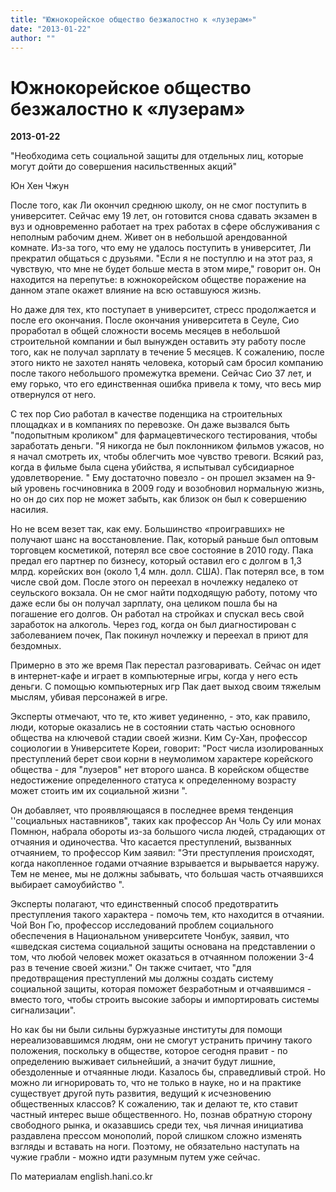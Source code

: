 ```yaml
---
title: "Южнокорейское общество безжалостно к «лузерам»"
date: "2013-01-22"
author: ""
---
```


# Южнокорейское общество безжалостно к «лузерам»

**2013-01-22** 

"Необходима сеть социальной защиты для отдельных лиц, которые могут дойти до совершения насильственных акций"

Юн Хен Чжун

После того, как Ли окончил среднюю школу, он не смог поступить в университет. Сейчас ему 19 лет, он готовится снова сдавать экзамен в вуз и одновременно работает на трех работах в сфере обслуживания с неполным рабочим днем. Живет он в небольшой арендованной комнате. Из-за того, что ему не удалось поступить в университет, Ли прекратил общаться с друзьями. "Если я не поступлю и на этот раз, я чувствую, что мне не будет больше места в этом мире," говорит он. Он находится на перепутье: в южнокорейском обществе поражение на данном этапе окажет влияние на всю оставшуюся жизнь.

Но даже для тех, кто поступает в университет, стресс продолжается и после его окончания. После окончания университета в Сеуле, Сио проработал в общей сложности восемь месяцев в небольшой строительной компании и был вынужден оставить эту работу после того, как не получал зарплату в течение 5 месяцев. К сожалению, после этого никто не захотел нанять человека, который сам бросил компанию после такого небольшого промежутка времени. Сейчас Сио 37 лет, и ему горько, что его единственная ошибка привела к тому, что весь мир отвернулся от него.

С тех пор Сио работал в качестве поденщика на строительных площадках и в компаниях по перевозке. Он даже вызвался быть "подопытным кроликом" для фармацевтического тестирования, чтобы заработать деньги. "Я никогда не был поклонником фильмов ужасов, но я начал смотреть их, чтобы облегчить мое чувство тревоги. Всякий раз, когда в фильме была сцена убийства, я испытывал субсидиарное удовлетворение. " Ему достаточно повезло - он прошел экзамен на 9-ый уровень госчиновника в 2009 году и возобновил нормальную жизнь, но он до сих пор не может забыть, как близок он был к совершению насилия.

Но не всем везет так, как ему. Большинство «проигравших» не получают шанс на восстановление. Пак, который раньше был оптовым торговцем косметикой, потерял все свое состояние в 2010 году. Пака предал его партнер по бизнесу, который оставил его с долгом в 1,3 млрд. корейских вон (около 1,4 млн. долл. США). Пак потерял все, в том числе свой дом. После этого он переехал в ночлежку недалеко от сеульского вокзала. Он не смог найти подходящую работу, потому что даже если бы он получал зарплату, она целиком пошла бы на погашение его долгов. Он работал на стройках и спускал весь свой заработок на алкоголь. Через год, когда он был диагностирован с заболеванием почек, Пак покинул ночлежку и переехал в приют для бездомных.

Примерно в это же время Пак перестал разговаривать. Сейчас он идет в интернет-кафе и играет в компьютерные игры, когда у него есть деньги. С помощью компьютерных игр Пак дает выход своим тяжелым мыслям, убивая персонажей в игре.

Эксперты отмечают, что те, кто живет уединенно, - это, как правило, люди, которые оказались не в состоянии стать частью основного общества на ключевой стадии своей жизни. Ким Су-Хан, профессор социологии в Университете Кореи, говорит: "Рост числа изолированных преступлений берет свои корни в неумолимом характере корейского общества - для "лузеров" нет второго шанса. В корейском обществе недостижение определенного статуса к определенному возрасту может стоить им их социальной жизни ".

Он добавляет, что проявляющаяся в последнее время тенденция ''социальных наставников", таких как профессор Ан Чоль Су или монах Помнюн, набрала обороты из-за большого числа людей, страдающих от отчаяния и одиночества. Что касается преступлений, вызванных отчаянием, то профессор Ким заявил: "Эти преступления происходят, когда накопленное годами отчаяние взрывается и вырывается наружу. Тем не менее, мы не должны забывать, что большая часть отчаявшихся выбирает самоубийство ".

Эксперты полагают, что единственный способ предотвратить преступления такого характера - помочь тем, кто находится в отчаянии. Чой Вон Гю, профессор исследований проблем социального обеспечения в Национальном университете Чонбук, заявил, что «шведская система социальной защиты основана на представлении о том, что любой человек может оказаться в отчаянном положении 3-4 раз в течение своей жизни." Он также считает, что "для предотвращения преступлений мы должны создать систему социальной защиты, которая поможет безработным и отчаявшимся - вместо того, чтобы строить высокие заборы и импортировать системы сигнализации".

Но как бы ни были сильны буржуазные институты для помощи нереализовавшимся людям, они не смогут устранить причину такого положения, поскольку в обществе, которое сегодня правит - по определению выживает сильнейший, а значит будут лишние, обездоленные и отчаянные люди. Казалось бы, справедливый строй. Но можно ли игнорировать то, что не только в науке, но и на практике существует другой путь развития, ведущий к исчезновению общественных классов? К сожалению, так и делают те, кто ставит частный интерес выше общественного. Но, познав обратную сторону свободного рынка, и оказавшись среди тех, чья личная инициатива раздавлена прессом монополий, порой слишком сложно изменять взгляды и вставать на ноги. Поэтому, не обязательно наступать на чужие грабли - можно идти разумным путем уже сейчас.

По материалам english.hani.co.kr